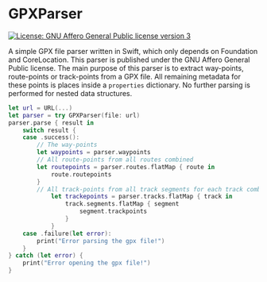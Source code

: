 # GPXParser

[![License: GNU Affero General Public license version 3](https://img.shields.io/badge/License-AGPLv3-blue.svg)](https://opensource.org/licenses/agpl-3.0)

A simple GPX file parser written in Swift, which only depends on Foundation and CoreLocation. This parser is published under the GNU Affero General Public license. The main purpose of this parser is to extract way-points, route-points or track-points from a GPX file. All remaining metadata for these points is places inside a `properties` dictionary. No further parsing is performed for nested data structures.

```Swift
let url = URL(...)
let parser = try GPXParser(file: url)
parser.parse { result in
	switch result {
	case .success():
		// The way-points
		let waypoints = parser.waypoints
		// All route-points from all routes combined
		let routepoints = parser.routes.flatMap { route in 
			route.routepoints 
		}
		// All track-points from all track segments for each track combined
      		let trackepoints = parser.tracks.flatMap { track in 
      			track.segments.flatMap { segment
      				segment.trackpoints 
      			}
      		}
	case .failure(let error):
		print("Error parsing the gpx file!")
	}
} catch (let error) {
	print("Error opening the gpx file!")
}
```
